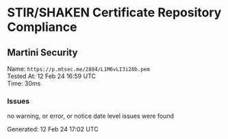 # STIR/SHAKEN Certificate Repository Compliance

## Martini Security

Name: `https://p.mtsec.me/2884/L1M6vLI3i28b.pem`\
Tested At: 12 Feb 24 16:59 UTC\
Time: 30ms

### Issues

no warning, or error, or notice date level issues were found

Generated: 12 Feb 24 17:02 UTC